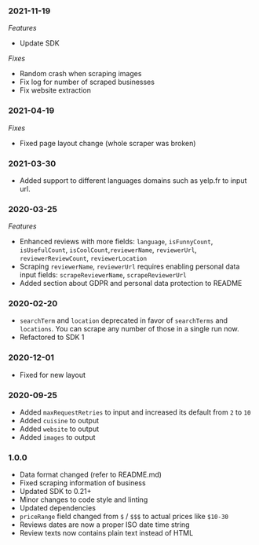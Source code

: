 ### 2021-11-19

*Features*
- Update SDK

*Fixes*
- Random crash when scraping images
- Fix log for number of scraped businesses
- Fix website extraction

### 2021-04-19
*Fixes*
- Fixed page layout change (whole scraper was broken)

### 2021-03-30
- Added support to different languages domains such as yelp.fr to input url.

### 2020-03-25
*Features*
- Enhanced reviews with more fields: `language`, `isFunnyCount`, `isUsefulCount`, `isCoolCount`,`reviewerName`, `reviewerUrl`, `reviewerReviewCount`, `reviewerLocation`
- Scraping `reviewerName`, `reviewerUrl` requires enabling personal data input fields: `scrapeReviewerName`, `scrapeReviewerUrl`
- Added section about GDPR and personal data protection to README

### 2020-02-20
- `searchTerm` and `location` deprecated in favor of `searchTerms` and `locations`. You can scrape any number of those in a single run now.
- Refactored to SDK 1

### 2020-12-01
- Fixed for new layout

### 2020-09-25
- Added `maxRequestRetries` to input and increased its default from `2` to `10`
- Added `cuisine` to output
- Added `website` to output
- Added `images` to output

### 1.0.0

* Data format changed (refer to README.md)
* Fixed scraping information of business
* Updated SDK to 0.21+
* Minor changes to code style and linting
* Updated dependencies
* `priceRange` field changed from `$` / `$$$` to actual prices like `$10-30`
* Reviews dates are now a proper ISO date time string
* Review texts now contains plain text instead of HTML
